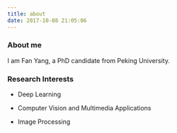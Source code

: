 ```yaml
---
title: about
date: 2017-10-08 21:05:06
---
```

### About me
I am Fan Yang, a PhD candidate from Peking University. 

### Research Interests
* Deep Learning

* Computer Vision and Multimedia Applications

* Image Processing

